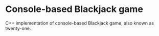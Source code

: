 # Console-based Blackjack game

C++ implementation of console-based Blackjack game, also known as twenty-one.
